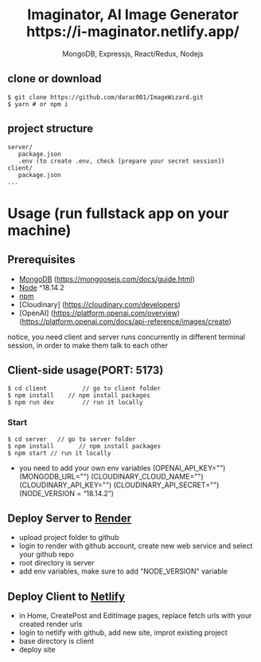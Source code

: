 <h1 align="center">
Imaginator, AI Image Generator 
https://i-maginator.netlify.app/
</h1>
<p align="center">
MongoDB, Expressjs, React/Redux, Nodejs
</p>


## clone or download
```terminal
$ git clone https://github.com/darac001/ImageWizard.git
$ yarn # or npm i
```

## project structure
```terminal
server/
   package.json
   .env (to create .env, check [prepare your secret session])
client/
   package.json
...
```

# Usage (run fullstack app on your machine)

## Prerequisites
- [MongoDB](https://www.mongodb.com/) (https://mongoosejs.com/docs/guide.html)
- [Node](https://nodejs.org/en/download/) ^18.14.2
- [npm](https://nodejs.org/en/download/package-manager/)
- [Cloudinary] (https://cloudinary.com/developers)
- [OpenAI] (https://platform.openai.com/overview) (https://platform.openai.com/docs/api-reference/images/create)

notice, you need client and server runs concurrently in different terminal session, in order to make them talk to each other

## Client-side usage(PORT: 5173)
```terminal
$ cd client          // go to client folder
$ npm install    // npm install packages
$ npm run dev        // run it locally

```


### Start

```terminal
$ cd server   // go to server folder
$ npm install       // npm install packages
$ npm start // run it locally
```
- you need to add your own env variables
(OPENAI_API_KEY="")
(MONGODB_URL="")
(CLOUDINARY_CLOUD_NAME="")
(CLOUDINARY_API_KEY="")
(CLOUDINARY_API_SECRET="")
(NODE_VERSION = “18.14.2”)

## Deploy Server to [Render](https://render.com/)
- upload project folder to github
- login to render with github account, create new web service and select your github repo
- root directory is server
- add env variables, make sure to add "NODE_VERSION" variable

## Deploy Client to [Netlify](https://www.netlify.com/)
- in Home, CreatePost and EditImage pages, replace fetch urls with your created render urls
- login to netlify with github, add new site, improt existing project
- base directory is client
- deploy site


